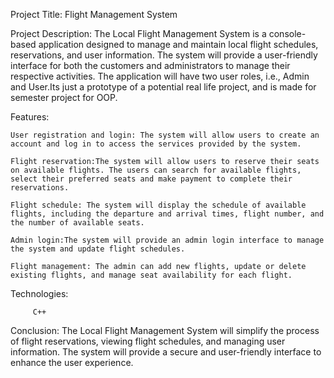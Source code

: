 Project Title: Flight Management System

Project Description:
The Local Flight Management System is a console-based application designed to manage and maintain local flight schedules, reservations, and user information. The system will provide a user-friendly interface for both the customers and administrators to manage their respective activities. The application will have two user roles, i.e., Admin and User.Its just a prototype of a potential real life project, and is made for semester project for OOP.

Features:

    User registration and login: The system will allow users to create an account and log in to access the services provided by the system.
    
    Flight reservation:The system will allow users to reserve their seats on available flights. The users can search for available flights, select their preferred seats and make payment to complete their reservations.
    
    Flight schedule: The system will display the schedule of available flights, including the departure and arrival times, flight number, and the number of available seats.
    
    Admin login:The system will provide an admin login interface to manage the system and update flight schedules.
    
    Flight management: The admin can add new flights, update or delete existing flights, and manage seat availability for each flight.
    
    

Technologies:

   		 C++

Conclusion:
The Local Flight Management System will simplify the process of flight reservations, viewing flight schedules, and managing user information. The system will provide a secure and user-friendly interface to enhance the user experience.
